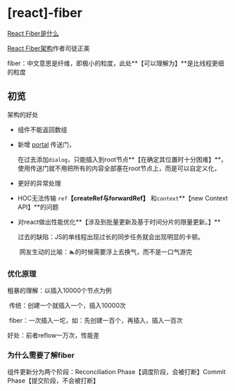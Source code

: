 # \[react\]-fiber

[React Fiber是什么](https://zhuanlan.zhihu.com/p/26027085)

[React Fiber架构](https://zhuanlan.zhihu.com/p/37095662)作者司徒正美

fiber：中文意思是纤维，即极小的粒度，此处**【可以理解为】**是比线程更细的粒度

## 初览

架构的好处

- 组件不能返回数组

- 新增 [portal](https://zh-hans.reactjs.org/docs/portals.html) 传送门，

    在过去添加`dialog`，只能插入到root节点**【在确定其位置时十分困难】**，使用传送门就不用把所有的内容全部塞在root节点上，而是可以自定义化，

- 更好的异常处理

- HOC无法传输 `ref`**【createRef与forwardRef】** 和`context`**【new Context API】**的问题

- 对react做出性能优化**【涉及到批量更新及基于时间分片的限量更新。】**

    过去的缺陷：JS的单线程出现过长的同步任务就会出现明显的卡顿。

    ​	网友生动的比喻：🏊‍的时候需要浮上去换气，而不是一口气游完

### 优化原理

粗暴的理解：以插入10000个节点为例

​	传统：创建一个就插入一个，插入10000次

​	fiber：一次插入一坨，如：先创建一百个，再插入，插入一百次

好处：前者reflow一万次，性能差

### 为什么需要了解fiber

组件更新分为两个阶段：Reconciliation Phase【调度阶段，会被打断】Commit Phase【提交阶段，不会被打断】

